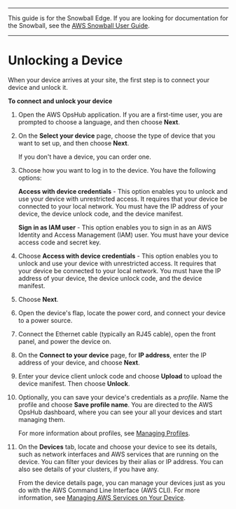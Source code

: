 --------

This guide is for the Snowball Edge\. If you are looking for documentation for the Snowball, see the [AWS Snowball User Guide](https://docs.aws.amazon.com/snowball/latest/ug/whatissnowball.html)\.

--------

# Unlocking a Device<a name="connect-unlock-device"></a>

When your device arrives at your site, the first step is to connect your device and unlock it\.

**To connect and unlock your device**

1. Open the AWS OpsHub application\. If you are a first\-time user, you are prompted to choose a language, and then choose **Next**\.

1. On the **Select your device** page, choose the type of device that you want to set up, and then choose **Next**\. 

   If you don't have a device, you can order one\.

1. Choose how you want to log in to the device\. You have the following options:

   **Access with device credentials** \- This option enables you to unlock and use your device with unrestricted access\. It requires that your device be connected to your local network\. You must have the IP address of your device, the device unlock code, and the device manifest\.

   **Sign in as IAM user** \- This option enables you to sign in as an AWS Identity and Access Management \(IAM\) user\. You must have your device access code and secret key\.

1.  Choose **Access with device credentials** \- This option enables you to unlock and use your device with unrestricted access\. It requires that your device be connected to your local network\. You must have the IP address of your device, the device unlock code, and the device manifest\.

1. Choose **Next**\.

1. Open the device's flap, locate the power cord, and connect your device to a power source\.

1. Connect the Ethernet cable \(typically an RJ45 cable\), open the front panel, and power the device on\.

1. On the **Connect to your device** page, for **IP address**, enter the IP address of your device, and choose **Next**\.

1.  Enter your device client unlock code and choose **Upload** to upload the device manifest\. Then choose **Unlock**\. 

1. Optionally, you can save your device's credentials as a *profile*\. Name the profile and choose **Save profile name**\. You are directed to the AWS OpsHub dashboard, where you can see your all your devices and start managing them\. 

   For more information about profiles, see [Managing Profiles](manage-device.md#manage-profile)\.

1. On the **Devices** tab, locate and choose your device to see its details, such as network interfaces and AWS services that are running on the device\. You can filter your devices by their alias or IP address\. You can also see details of your clusters, if you have any\.

   From the device details page, you can manage your devices just as you do with the AWS Command Line Interface \(AWS CLI\)\. For more information, see [Managing AWS Services on Your Device](manage-services.md)\. 